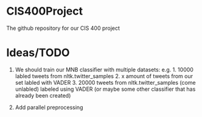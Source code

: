 # CIS400Project
 The github repository for our CIS 400 project

 # Ideas/TODO
 1. We should train our MNB classifier with multiple datasets: e.g. 1. 10000 labled tweets from nltk.twitter_samples 2. x amount of tweets from our set labled with VADER 3. 20000 tweets from nltk.twitter_samples (come unlabled) labeled using VADER (or maybe some other classifier that has already been created) 

2. Add parallel preprocessing
